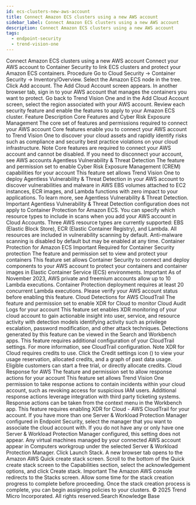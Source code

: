 ```yaml
---
id: ecs-clusters-new-aws-account
title: Connect Amazon ECS clusters using a new AWS account
sidebar_label: Connect Amazon ECS clusters using a new AWS account
description: Connect Amazon ECS clusters using a new AWS account
tags:
  - endpoint-security
  - trend-vision-one
---
```


 Connect Amazon ECS clusters using a new AWS account Connect your AWS account to Container Security to link ECS clusters and protect your Amazon ECS containers. Procedure Go to Cloud Security → Container Security → Inventory/Overview. Select the Amazon ECS node in the tree. Click Add account. The Add Cloud Account screen appears. In another browser tab, sign in to your AWS account that manages the containers you want to protect. Go back to Trend Vision One and in the Add Cloud Account screen, select the region associated with your AWS account. Review each security feature and enable the features to apply to your Amazon ECS cluster. Feature Description Core Features and Cyber Risk Exposure Management The core set of features and permissions required to connect your AWS account Core features enable you to connect your AWS account to Trend Vision One to discover your cloud assets and rapidly identify risks such as compliance and security best practice violations on your cloud infrastructure. Note Core features are required to connect your AWS account and cannot be disabled. If you need to disconnect your account, see AWS accounts Agentless Vulnerability & Threat Detection The feature and permission set to enable Cyber Risk Exposure Management (CREM) capabilities for your account This feature set allows Trend Vision One to deploy Agentless Vulnerability & Threat Detection in your AWS account to discover vulnerabilities and malware in AWS EBS volumes attached to EC2 instances, ECR images, and Lambda functions with zero impact to your applications. To learn more, see Agentless Vulnerability & Threat Detection. Important Agentless Vulnerability & Threat Detection configuration does not apply to Container Protection for Amazon ECS. You can specify which resource types to include in scans when you add your AWS account in Cloud Accounts. Three AWS resource types are currently supported: EBS (Elastic Block Store), ECR (Elastic Container Registry), and Lambda. All resources are included in vulnerability scanning by default. Anti-malware scanning is disabled by default but may be enabled at any time. Container Protection for Amazon ECS Important Required for Container Security protection The feature and permission set to view and protect your containers This feature set allows Container Security to connect and deploy components to your AWS account to protect your containers and container images in Elastic Container Service (ECS) environments. Important As of November 2023, AWS private and freemium accounts allow up to 10 Lambda executions. Container Protection deployment requires at least 20 concurrent Lambda executions. Please verify your AWS account status before enabling this feature. Cloud Detections for AWS CloudTrail The feature and permission set to enable XDR for Cloud to monitor Cloud Audit Logs for your account This feature set enables XDR monitoring of your cloud account to gain actionable insight into user, service, and resource activity with detection models identifying activity such as privilege escalation, password modification, and other attack techniques. Detections generated by this feature can be viewed in the Search and Workbench apps. This feature requires additional configuration of your CloudTrail settings. For more information, see CloudTrail configuration. Note XDR for Cloud requires credits to use. Click the Credit settings icon () to view your usage reservation, allocated credits, and a graph of past data usage. Eligible customers can start a free trial, or directly allocate credits. Cloud Response for AWS The feature and permission set to allow response actions for your account This feature set allows Trend Vision One permission to take response actions to contain incidents within your cloud account, such as revoking access for suspicious IAM users. Additional response actions leverage integration with third party ticketing systems. Response actions can be taken from the context menu in the Workbench app. This feature requires enabling XDR for Cloud - AWS CloudTrail for your account. If you have more than one Server & Workload Protection Manager configured in Endpoint Security, select the manager that you want to associate the cloud account with. If you do not have any or only have one Server & Workload Protection Manager configured, this setting does not appear. Any virtual machines managed by your connected AWS account appear in Computers workgroup under the selected Server & Workload Protection Manager. Click Launch Stack. A new browser tab opens to the Amazon AWS Quick create stack screen. Scroll to the bottom of the Quick create stack screen to the Capabilities section, select the acknowledgement options, and click Create stack. Important The Amazon AWS console redirects to the Stacks screen. Allow some time for the stack creation progress to complete before proceeding. Once the stack creation process is complete, you can begin assigning policies to your clusters. © 2025 Trend Micro Incorporated. All rights reserved.Search Knowledge Base